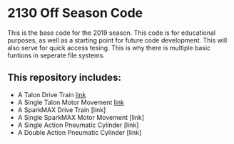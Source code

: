# 2130 Off Season Code
This is the base code for the 2019 season. This code is for educational purposes, as well as a starting point for future code development. This will also serve for quick access tesing. This is why there is multiple basic funtions in seperate file systems. 

## This repository includes:
- A Talon Drive Train [link](https://github.com/2130-Programmers/BaseCode/tree/master/BasicTankDriveTrain)
- A Single Talon Motor Movement [link](https://github.com/2130-Programmers/BaseCode/tree/master/TalonMotorMovement)
- A SparkMAX Drive Train [link]
- A Single SparkMAX Motor Movement [link]
- A Single Action Pneumatic Cylinder [link]
- A Double Action Pneumatic Cylinder [link]
